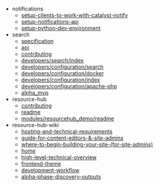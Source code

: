 - notifications
  - [setup-clients-to-work-with-catalyst-notify](notifications/setup-clients-to-work-with-catalyst-notify)
  - [setup-notifications-api](notifications/setup-notifications-api)
  - [setup-python-dev-environment](notifications/setup-python-dev-environment)
- search
  - [specification](search/specification)
  - [api](search/api)
  - [contributing](search/contributing)
  - [developers/search/index](search/developers/search/index)
  - [developers/configuration/search](search/developers/configuration/search)
  - [developers/configuration/docker](search/developers/configuration/docker)
  - [developers/configuration/index](search/developers/configuration/index)
  - [developers/configuration/apache-php](search/developers/configuration/apache-php)
  - [alpha_mvp](search/alpha_mvp)
- resource-hub
  - [contributing](resource-hub/contributing)
  - [readme](resource-hub/readme)
  - [modules/resourcehub_demo/readme](resource-hub/modules/resourcehub_demo/readme)
- resource-hub-wiki
  - [hosting-and-technical-requirements](resource-hub-wiki/hosting-and-technical-requirements)
  - [guide-for-content-editors-&-site-admins](resource-hub-wiki/guide-for-content-editors-&-site-admins)
  - [where-to-begin-building-your-site-(for-site-admins)](resource-hub-wiki/where-to-begin-building-your-site-(for-site-admins))
  - [home](resource-hub-wiki/home)
  - [high-level-technical-overview](resource-hub-wiki/high-level-technical-overview)
  - [frontend-theme](resource-hub-wiki/frontend-theme)
  - [development-workflow](resource-hub-wiki/development-workflow)
  - [alpha-phase-discovery-outputs](resource-hub-wiki/alpha-phase-discovery-outputs)
